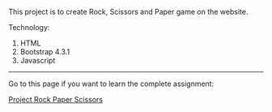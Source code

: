 This project is to create Rock, Scissors and Paper game on the website.

Technology:

1. HTML
2. Bootstrap 4.3.1
3. Javascript

-----------------------------------------------------------------------
Go to this page if you want to learn the complete assignment:

[Project Rock Paper Scissors](https://www.theodinproject.com/courses/web-development-101/lessons/rock-paper-scissors)

